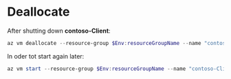 # Deallocate

After shutting down **contoso-Client**:
```powershell
az vm deallocate --resource-group $Env:resourceGroupName --name "contoso-Client"
```

In oder tot start again later:
```powershell
az vm start --resource-group $Env:resourceGroupName --name "contoso-Client"
```